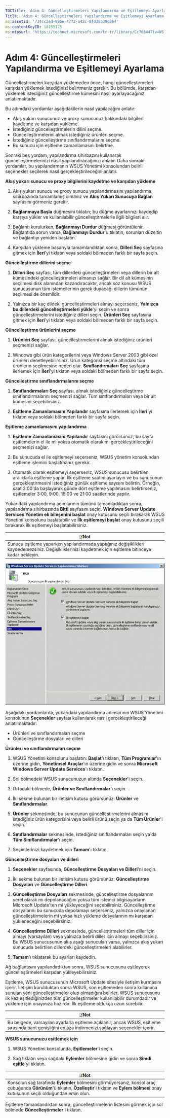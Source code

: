 ```yaml
---
TOCTitle: 'Adım 4: Güncelleştirmeleri Yapılandırma ve Eşitlemeyi Ayarlama'
Title: 'Adım 4: Güncelleştirmeleri Yapılandırma ve Eşitlemeyi Ayarlama'
ms:assetid: '734cc2ed-98be-4772-a42c-8fd38b39d864'
ms:contentKeyID: 18155175
ms:mtpsurl: 'https://technet.microsoft.com/tr-tr/library/Cc708447(v=WS.10)'
---
```


Adım 4: Güncelleştirmeleri Yapılandırma ve Eşitlemeyi Ayarlama
==============================================================

Güncelleştirmeleri karşıdan yüklemeden önce, hangi güncelleştirmeleri karşıdan yüklemek istediğinizi belirtmeniz gerekir. Bu bölümde, karşıdan yüklemek istediğiniz güncelleştirme kümesini nasıl ayarlayacağınız anlatılmaktadır.

Bu adımdaki yordamlar aşağıdakilerin nasıl yapılacağını anlatır:

-   Akış yukarı sunucunuz ve proxy sunucunuz hakkındaki bilgileri kaydetme ve karşıdan yükleme.
-   İstediğiniz güncelleştirmelerin dilini seçme.
-   Güncelleştirmelerini almak istediğiniz ürünleri seçme.
-   İstediğiniz güncelleştirme sınıflandırmalarını seçme.
-   Bu sunucu için eşitleme zamanlamasını belirtme.

Sonraki beş yordam, yapılandırma sihirbazını kullanarak güncelleştirmelerinizi nasıl yapılandıracağınızı anlatır. Daha sonraki yordamlar, bu yapılandırmanın WSUS Yönetimi konsolundan belirli seçenekler seçilerek nasıl gerçekleştirileceğini anlatır.

**Akış yukarı sunucu ve proxy bilgilerini kaydetme ve karşıdan yükleme**
1.  Akış yukarı sunucu ve proxy sunucu yapılandırmasını yapılandırma sihirbazında tamamlamış olmanız ve **Akış Yukarı Sunucuya Bağlan** sayfasını görmeniz gerekir.

2.  **Bağlanmaya Başla** düğmesini tıklatın; bu düğme ayarlarınızı kaydedip karşıya yükler ve kullanılabilir güncelleştirmelerle ilgili bilgileri alır.

3.  Bağlantı kurulurken, **Bağlanmayı Durdur** düğmesi görüntülenir. Bağlantıda sorun varsa, **Bağlanmayı Durdur**'u tıklatın, sorunları düzeltin ve bağlantıyı yeniden başlatın.

4.  Karşıdan yükleme başarıyla tamamlandıktan sonra, **Dilleri Seç** sayfasına gitmek için **İleri**'yi tıklatın veya soldaki bölmeden farklı bir sayfa seçin.

**Güncelleştirme dillerini seçme**
1.  **Dilleri Seç** sayfası, tüm dillerdeki güncelleştirmeleri veya dillerin bir alt kümesindeki güncelleştirmeleri almanızı sağlar. Bir dil alt kümesinin seçilmesi disk alanından kazandıracaktır, ancak söz konusu WSUS sunucusunun tüm istemcilerinin gerek duyacağı dillerin tümünün seçilmesi de önemlidir.

2.  Yalnızca bir kaç dildeki güncelleştirmeleri almayı seçerseniz, **Yalnızca bu dillerdeki güncelleştirmeleri yükle**'yi seçin ve sonra güncelleştirmelerini istediğiniz dilleri seçin. **Ürünleri Seç** sayfasına gitmek için **İleri**'yi tıklatın veya soldaki bölmeden farklı bir sayfa seçin.

**Güncelleştirme ürünlerini seçme**
1.  **Ürünleri Seç** sayfası, güncelleştirmelerini almak istediğiniz ürünleri seçmenizi sağlar.

2.  Windows gibi ürün kategorilerini veya Windows Server 2003 gibi özel ürünleri denetleyebilirsiniz. Ürün kategorisi seçme altındaki tüm ürünlerin seçilmesine neden olur. **Sınıflandırmaları Seç** sayfasına ilerlemek için **İleri**'yi tıklatın veya soldaki bölmeden farklı bir sayfa seçin.

**Güncelleştirme sınıflandırmalarını seçme**
1.  **Sınıflandırmaları Seç** sayfası, almak istediğiniz güncelleştirme sınıflandırmalarını seçmenizi sağlar. Tüm sınıflandırmaları veya bir alt kümesini seçebilirsiniz.

2.  **Eşitleme Zamanlamasını Yapılandır** sayfasına ilerlemek için **İleri**'yi tıklatın veya soldaki bölmeden farklı bir sayfa seçin.

**Eşitleme zamanlamasını yapılandırma**
1.  **Eşitleme Zamanlamasını Yapılandır** sayfasını görürsünüz; bu sayfa eşitlemelerin el ile mi yoksa otomatik olarak mı gerçekleştirileceğini seçmenizi sağlar.

2.  Bu sunucuda el ile eşitlemeyi seçerseniz, WSUS yönetim konsolundan eşitleme işlemini başlatmanız gerekir.

3.  Otomatik olarak eşitlemeyi seçerseniz, WSUS sunucusu belirtilen aralıklarla eşitleme yapar. İlk eşitleme saatini ayarlayın ve bu sunucunun gerçekleştirmesini istediğiniz günlük eşitleme sayısını belirtin. Örneğin, saat 3:00'da başlayarak günde dört eşitleme yapılmasını belirtirseniz, eşitlemeler 3:00, 9:00, 15:00 ve 21:00 saatlerinde yapılır.

Yukarıdaki yapılandırma adımlarının tümünü tamamladıktan sonra, yapılandırma sihirbazında **Bitti** sayfasını seçin. **Windows Server Update Services Yönetim ek bileşenini başlat** onay kutusunu seçili bırakarak WSUS Yönetimi konsolunu başlatabilir ve **İlk eşitlemeyi başlat** onay kutusunu seçili bırakarak ilk eşitlemeyi başlatabilirsiniz.

| ![](/security-updates/images/Cc708447.note(WS.10).gif)Not                                                                                    |
|---------------------------------------------------------------------------------------------------------------------------------------------------------|
| Sunucu eşitleme yaparken yapılandırmada yaptığınız değişiklikleri kaydedemezsiniz. Değişikliklerinizi kaydetmek için eşitleme bitinceye kadar bekleyin. |

![](/security-updates/images/Cc708447.3f774fd1-af87-47d8-8f50-a5d585687d70(WS.10).gif)

Aşağıdaki yordamlarda, yukarıdaki yapılandırma adımlarının WSUS Yönetimi konsolunun **Seçenekler** sayfası kullanılarak nasıl gerçekleştirileceği anlatılmaktadır:

-   Ürünleri ve sınıflandırmaları seçme
-   Güncelleştirme dosyaları ve dilleri

**Ürünleri ve sınıflandırmaları seçme**
1.  WSUS Yönetimi konsolunu başlatın: **Başlat**'ı tıklatın, **Tüm Programlar**'ın üzerine gidin, **Yönetimsel Araçlar**'ın üzerine gidin ve sonra **Microsoft Windows Server Update Services**'ı tıklatın.

2.  Sol bölmedeki WSUS sunucunuzun altında **Seçenekler**'i seçin.

3.  Ortadaki bölmede, **Ürünler ve Sınıflandırmalar**'ı seçin.

4.  İki sekme bulunan bir iletişim kutusu görürsünüz: **Ürünler** ve **Sınıflandırmalar**.

5.  **Ürünler** sekmesinde, bu sunucunun güncelleştirmelerini almasını istediğiniz ürün kategorisini veya belirli ürünü seçin ya da **Tüm Ürünler**'i seçin.

6.  **Sınıflandırmalar** sekmesinde, istediğiniz sınıflandırmaları seçin ya da **Tüm Sınıflandırmalar**'ı seçin.

7.  Seçimlerinizi kaydetmek için **Tamam**'ı tıklatın.

**Güncelleştirme dosyaları ve dilleri**
1.  **Seçenekler** sayfasında, **Güncelleştirme Dosyaları ve Dilleri**'ni seçin.

2.  İki sekme bulunan bir iletişim kutusu görürsünüz: **Güncelleştirme Dosyaları** ve **Güncelleştirme Dilleri**.

3.  **Güncelleştirme Dosyaları** sekmesinde, güncelleştirme dosyalarının yerel olarak mı depolanacağını yoksa tüm istemci bilgisayarların Microsoft Update'ten mi yükleyeceğini seçebilirsiniz. Güncelleştirme dosyalarını bu sunucuda depolamayı seçerseniz, yalnızca onaylanan güncelleştirmelerin mi yoksa hızlı yükleme dosyalarının mı karşıdan yükleneceğini seçebilirsiniz.

4.  **Güncelleştirme Dilleri** sekmesinde, güncelleştirmeleri tüm diller için almayı (varsayılan) veya yalnızca belirli diller için almayı seçebilirsiniz. Bu WSUS sunucusunun akış aşağı sunucuları varsa, yalnızca akış yukarı sunucuda belirtilen dillerdeki güncelleştirmeleri alabilirler.

5.  **Tamam**'ı tıklatarak bu ayarları kaydedin.

Ağ bağlantısını yapılandırdıktan sonra, WSUS sunucusunu eşitleyerek güncelleştirmeleri karşıdan yükleyebilirsiniz.

Eşitleme, WSUS sunucusunun Microsoft Update sitesiyle iletişim kurmasını içerir. İletişim kurulduktan sonra WSUS, son eşitlemeden sonra kullanıma sunulan yeni güncelleştirmeler olup olmadığını belirler. WSUS sunucusunu ilk kez eşitlediğinizden tüm güncelleştirmeler kullanılabilir durumdadır ve yükleme için onayınıza hazırdır. İlk eşitleme oldukça uzun sürebilir.

| ![](/security-updates/images/Cc708447.note(WS.10).gif)Not                                                                                |
|-----------------------------------------------------------------------------------------------------------------------------------------------------|
| Bu belgede, varsayılan ayarlarla eşitleme açıklanır; ancak WSUS, eşitleme sırasında bant genişliğini en aza indirmenizi sağlayan seçenekler içerir. |

**WSUS sunucunuzu eşitlemek için**
1.  WSUS Yönetimi konsolunda, **Eşitlemeler**'i seçin.

2.  Sağ tıklatın veya sağdaki **Eylemler** bölmesine gidin ve sonra **Şimdi eşitle**'yi tıklatın.

| ![](/security-updates/images/Cc708447.note(WS.10).gif)Not                                                                                                                                  |
|-------------------------------------------------------------------------------------------------------------------------------------------------------------------------------------------------------|
| Konsolun sağ tarafında **Eylemler** bölmesini görmüyorsanız, konsol araç çubuğunda **Görünüm**'ü tıklatın, **Özelleştir**'i tıklatın ve **Eylem bölmesi** onay kutusunun seçili olduğundan emin olun. |

Eşitleme tamamlandıktan sonra, güncelleştirmelerin listesini görmek için sol bölmede **Güncelleştirmeler**'i tıklatın.
